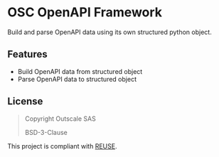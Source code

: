 # OSC OpenAPI Framework
Build and parse OpenAPI data using its own structured python object.

## Features
  - Build OpenAPI data from structured object
  - Parse OpenAPI data to structured object

## License

> Copyright Outscale SAS
>
> BSD-3-Clause

This project is compliant with [REUSE](https://reuse.software/).
